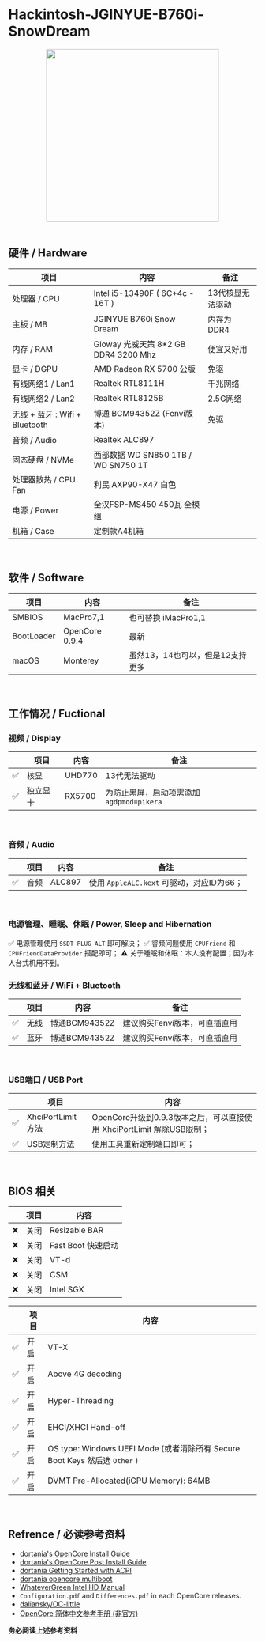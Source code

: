 # Hackintosh-JGINYUE-B760i-SnowDream

<div align="center">
<img src="http://jginyue.com.cn/uploadfile/2023/0217/20230217080235312.jpg" width="350px">
</div>
<br>

## 硬件 / Hardware
| 项目 | 内容 | 备注 |
| ----- | ----- |-----|
| 处理器 / CPU | Intel i5-13490F ( 6C+4c - 16T ) | 13代核显无法驱动 |
| 主板 / MB | JGINYUE B760i Snow Dream | 内存为DDR4 |
| 内存 / RAM | Gloway 光威天策 8*2 GB DDR4 3200 Mhz | 便宜又好用 |
| 显卡 / DGPU | AMD Radeon RX 5700 公版 | 免驱 |
| 有线网络1 / Lan1 | Realtek RTL8111H | 千兆网络 |
| 有线网络2 / Lan2 | Realtek RTL8125B | 2.5G网络 |
| 无线 + 蓝牙 : Wifi + Bluetooth | 博通 BCM94352Z (Fenvi版本) | 免驱 |
| 音频 / Audio | Realtek ALC897 |  |
| 固态硬盘 / NVMe | 西部数据 WD SN850 1TB / WD SN750 1T |  |
| 处理器散热 / CPU Fan | 利民 AXP90-X47 白色 |  |
| 电源 / Power | 全汉FSP-MS450 450瓦 全模组 |  |
| 机箱 / Case | 定制款A4机箱 |  |
<br>

## 软件 / Software
| 项目 | 内容 | 备注 |
| ----- | ----- | ----- |
| SMBIOS | MacPro7,1 | 也可替换 iMacPro1,1 |
| BootLoader | OpenCore 0.9.4 | 最新 |
| macOS | Monterey | 虽然13，14也可以，但是12支持更多 |
<br>

## 工作情况 / Fuctional
### 视频 / Display
|| 项目 | 内容 | 备注 |
|-----| ----- | ----- | ----- |
|✅| 核显 | UHD770 | 13代无法驱动 |
|✅| 独立显卡 | RX5700 | 为防止黑屏，启动项需添加 `agdpmod=pikera` |
<br>

### 音频 / Audio
|| 项目 | 内容 | 备注 |
|-----| ----- | ----- | ----- |
|✅| 音频 | ALC897 | 使用 `AppleALC.kext` 可驱动，对应ID为66； |
<br>

### 电源管理、睡眠、休眠 / Power, Sleep and Hibernation
✅ 电源管理使用 `SSDT-PLUG-ALT` 即可解决；
✅ 睿频问题使用 `CPUFriend` 和 `CPUFriendDataProvider` 搭配即可；
⚠️ 关于睡眠和休眠：本人没有配置；因为本人台式机用不到。
<br>

### 无线和蓝牙 / WiFi + Bluetooth
|| 项目 | 内容 | 备注 |
|-----| ----- | ----- | ----- |
|✅| 无线 | 博通BCM94352Z | 建议购买Fenvi版本，可直插直用 |
|✅| 蓝牙 | 博通BCM94352Z | 建议购买Fenvi版本，可直插直用 |
<br>

### USB端口 / USB Port
|| 项目 | 内容 | 
|-----| ----- | ----- | 
|✅| XhciPortLimit方法 | OpenCore升级到0.9.3版本之后，可以直接使用 XhciPortLimit 解除USB限制； |
|✅| USB定制方法 | 使用工具重新定制端口即可； |

<br>

## BIOS 相关
|| 项目 | 内容 | 
|-----| ----- | ----- | 
|❌| 关闭 | Resizable BAR | 
|❌| 关闭 | Fast Boot 快速启动 | 
|❌| 关闭 | VT-d | 
|❌| 关闭 | CSM | 
|❌| 关闭 | Intel SGX | 

|| 项目 | 内容 | 
|-----| ----- | ----- | 
|✅| 开启 | VT-X |
|✅| 开启 | Above 4G decoding |
|✅| 开启 | Hyper-Threading |
|✅| 开启 | EHCI/XHCI Hand-off |
|✅| 开启 | OS type: Windows UEFI Mode (或者清除所有 Secure Boot Keys 然后选 `Other` ) |
|✅| 开启 | DVMT Pre-Allocated(iGPU Memory): 64MB |
<br>

## Refrence / 必读参考资料

- [dortania's OpenCore Install Guide](https://dortania.github.io/OpenCore-Install-Guide/)
- [dortania's OpenCore Post Install Guide](https://dortania.github.io/OpenCore-Post-Install/)
- [dortania Getting Started with ACPI](https://dortania.github.io/OpenCore-Post-Install/)
- [dortania opencore multiboot](https://github.com/dortania/OpenCore-Multiboot)
- [WhateverGreen Intel HD Manual](https://github.com/acidanthera/WhateverGreen/blob/master/Manual/FAQ.IntelHD.en.md)
- `Configuration.pdf` and `Differences.pdf` in each OpenCore releases.
- [daliansky/OC-little](https://github.com/daliansky/OC-little)
- [OpenCore 简体中文参考手册 (非官方)](https://oc.skk.moe)

**务必阅读上述参考资料**
